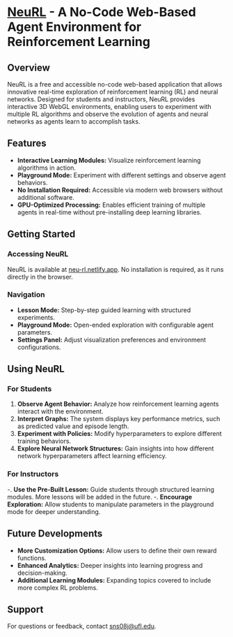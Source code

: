 # [NeuRL](https://neu-rl.netlify.app) - A No-Code Web-Based Agent Environment for Reinforcement Learning

## Overview
NeuRL is a free and accessible no-code web-based application that allows innovative real-time exploration of reinforcement learning (RL) and neural networks. Designed for students and instructors, NeuRL provides interactive 3D WebGL environments, enabling users to experiment with multiple RL algorithms and observe the evolution of agents and neural networks as agents learn to accomplish tasks.

## Features
- **Interactive Learning Modules:** Visualize reinforcement learning algorithms in action.
- **Playground Mode:** Experiment with different settings and observe agent behaviors.
- **No Installation Required:** Accessible via modern web browsers without additional software.
- **GPU-Optimized Processing:** Enables efficient training of multiple agents in real-time without pre-installing deep learning libraries.

## Getting Started
### Accessing NeuRL
NeuRL is available at [neu-rl.netlify.app](https://neu-rl.netlify.app). No installation is required, as it runs directly in the browser.

### Navigation
- **Lesson Mode:** Step-by-step guided learning with structured experiments.
- **Playground Mode:** Open-ended exploration with configurable agent parameters.
- **Settings Panel:** Adjust visualization preferences and environment configurations.

## Using NeuRL
### For Students
1. **Observe Agent Behavior:** Analyze how reinforcement learning agents interact with the environment.
2. **Interpret Graphs:** The system displays key performance metrics, such as predicted value and episode length.
3. **Experiment with Policies:** Modify hyperparameters to explore different training behaviors.
4. **Explore Neural Network Structures:** Gain insights into how different network hyperparameters affect learning efficiency.

### For Instructors
-. **Use the Pre-Built Lesson:** Guide students through structured learning modules. More lessons will be added in the future.
-. **Encourage Exploration:** Allow students to manipulate parameters in the playground mode for deeper understanding.

## Future Developments
- **More Customization Options:** Allow users to define their own reward functions.
- **Enhanced Analytics:** Deeper insights into learning progress and decision-making.
- **Additional Learning Modules:** Expanding topics covered to include more complex RL problems.

## Support
For questions or feedback, contact sns08j@ufl.edu.
